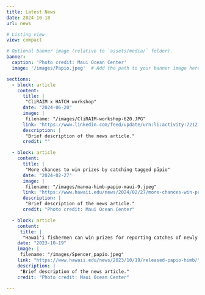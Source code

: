 ```yaml
---
title: Latest News
date: 2024-10-18
url: news

# Listing view
view: compact

# Optional banner image (relative to `assets/media/` folder).
banner:
  caption: 'Photo credit: Maui Ocean Center'
  image: '/images/Papio.jpeg'  # Add the path to your banner image here

sections:
  - block: article
    content:
      title: |
       "CliRAIM x HATCH workshop"
      date: "2024-06-20"
      image: |
       filename: "/images/CliRAIM-workshop-620.JPG"
      link: "https://www.linkedin.com/feed/update/urn:li:activity:7212162136247001089"
      description: |
       "Brief description of the news article."
      credit: ""

  - block: article
    content:
      title: |
       "More chances to win prizes by catching tagged pāpio"
      date: "2024-02-27"
      image: |
       filename: "/images/manoa-himb-papio-maui-9.jpeg"
      link: "https://www.hawaii.edu/news/2024/02/27/more-chances-win-prizes-catch-papio/"
      description: |
       "Brief description of the news article."
      credit: "Photo credit: Maui Ocean Center"

  - block: article
    content:
     title: |
      "Hawaiʻi fishermen can win prizes for reporting catches of newly released pāpio"
    date: "2023-10-19"
    image: |
     filename: "/images/Spencer_papio.jpeg"
    link: "https://www.hawaii.edu/news/2023/10/19/released-papio-himb/"
    description: |
     "Brief description of the news article."
    credit: "Photo credit: Maui Ocean Center"

---
```

<style>
  .photo-credit {
    font-size: 10px;
    color: #888;
    text-align: left;
  }

  .news-box img {
    width: 100%;
    height: auto;
    display: block;
    border-radius: 5px;
    margin-top: 5px;
  }

  h2, h3, h4 {
    text-align: left;
  }

  h3 {
    font-size: 24px;
    color: #333;
    margin-bottom: 10px;
  }

  p {
    font-size: 16px;
    color: #333;
    margin-bottom: 10px;
  }

  .news-date {
    font-size: 14px;
    color: #777;
    margin-bottom: 7px;
  }

  .news-box {
    width: 100%;
    max-width: 1200px;
    padding: 20px;
    margin: 20px 0;
    box-shadow: 0 4px 8px rgba(0, 0, 0, 0.1);
    border-radius: 8px;
    background-color: #fafafa;
    transition: transform 0.3s;
    overflow-wrap: break-word;
  }

  .news-box:hover {
    transform: translateY(-2px);
  }
</style>